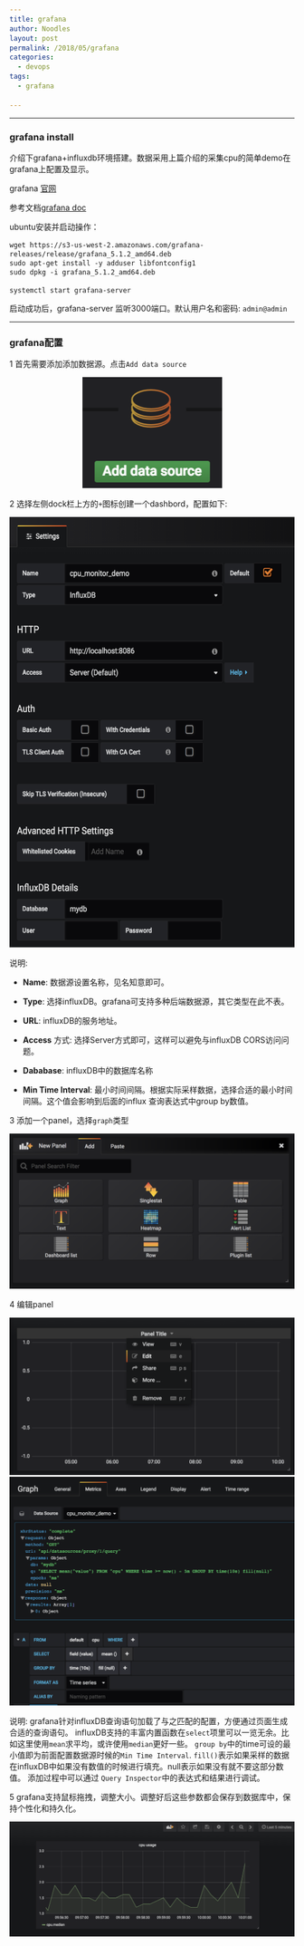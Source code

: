 ```yaml
---
title: grafana
author: Noodles
layout: post
permalink: /2018/05/grafana
categories:
  - devops
tags:
  - grafana
  
---
```


<!--more-->

 ---------------------------------------------------

### grafana install

  介绍下grafana+influxdb环境搭建。数据采用上篇介绍的采集cpu的简单demo在grafana上配置及显示。


  grafana [官网](https://grafana.com)

  参考文档[grafana doc](http://docs.grafana.org/)

  ubuntu安装并启动操作：

    wget https://s3-us-west-2.amazonaws.com/grafana-releases/release/grafana_5.1.2_amd64.deb
    sudo apt-get install -y adduser libfontconfig1
    sudo dpkg -i grafana_5.1.2_amd64.deb

    systemctl start grafana-server

  启动成功后，grafana-server 监听3000端口。默认用户名和密码: `admin@admin`

--------------------------------------------------

### grafana配置

  1 首先需要添加添加数据源。点击`Add data source`

  <center><img src="/images/dev_ops/grafana/add_data_src.png"></center>

  2 选择左侧dock栏上方的`+`图标创建一个dashbord，配置如下:

  <center><img src="/images/dev_ops/grafana/dashboard_setting.png" width="600" height="760"></center>

  说明:

  - **Name**: 数据源设置名称，见名知意即可。
  - **Type**: 选择influxDB。grafana可支持多种后端数据源，其它类型在此不表。
  
  - **URL**: influxDB的服务地址。
  - **Access** 方式: 选择Server方式即可，这样可以避免与influxDB CORS访问问题。

  - **Dababase**: influxDB中的数据库名称
  - **Min Time Interval**: 最小时间间隔。根据实际采样数据，选择合适的最小时间间隔。这个值会影响到后面的influx 查询表达式中group by数值。

  3 添加一个panel，选择`graph`类型
  <center><img src="/images/dev_ops/grafana/add_panel.png"></center>

  4 编辑panel
  <center><img src="/images/dev_ops/grafana/panel_edit.png"></center>
  <center><img src="/images/dev_ops/grafana/panel_metrics.png"></center>

  说明:
  grafana针对influxDB查询语句加载了与之匹配的配置，方便通过页面生成合适的查询语句。
  influxDB支持的丰富内置函数在`select`项里可以一览无余。比如这里使用`mean`求平均，或许使用`median`更好一些。
  `group by`中的time可设的最小值即为前面配置数据源时候的`Min Time Interval`.
  `fill()`表示如果采样的数据在influxDB中如果没有数值的时候进行填充。null表示如果没有就不要这部分数值。
  添加过程中可以通过 `Query Inspector`中的表达式和结果进行调试。

  5 grafana支持鼠标拖拽，调整大小。调整好后这些参数都会保存到数据库中，保持个性化和持久化。
  <center><img src="/images/dev_ops/grafana/cpu_usage.png"></center>

